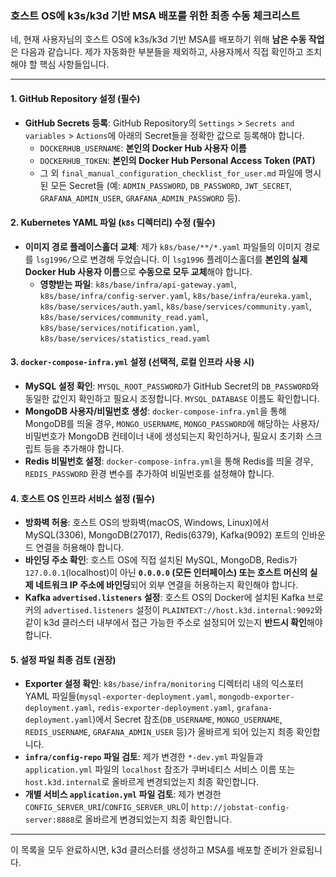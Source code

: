 ### **호스트 OS에 k3s/k3d 기반 MSA 배포를 위한 최종 수동 체크리스트**

네, 현재 사용자님의 호스트 OS에 k3s/k3d 기반 MSA를 배포하기 위해 **남은 수동 작업**은 다음과 같습니다. 제가 자동화한 부분들을 제외하고, 사용자께서 직접 확인하고 조치해야 할 핵심 사항들입니다.

---

#### **1. GitHub Repository 설정 (필수)**

*   **GitHub Secrets 등록**: GitHub Repository의 `Settings` > `Secrets and variables` > `Actions`에 아래의 Secret들을 정확한 값으로 등록해야 합니다.
    *   `DOCKERHUB_USERNAME`: **본인의 Docker Hub 사용자 이름**
    *   `DOCKERHUB_TOKEN`: **본인의 Docker Hub Personal Access Token (PAT)**
    *   그 외 `final_manual_configuration_checklist_for_user.md` 파일에 명시된 모든 Secret들 (예: `ADMIN_PASSWORD`, `DB_PASSWORD`, `JWT_SECRET`, `GRAFANA_ADMIN_USER`, `GRAFANA_ADMIN_PASSWORD` 등).

#### **2. Kubernetes YAML 파일 (`k8s` 디렉터리) 수정 (필수)**

*   **이미지 경로 플레이스홀더 교체**: 제가 `k8s/base/**/*.yaml` 파일들의 이미지 경로를 `lsg1996/`으로 변경해 두었습니다. 이 `lsg1996` 플레이스홀더를 **본인의 실제 Docker Hub 사용자 이름**으로 **수동으로 모두 교체**해야 합니다.
    *   **영향받는 파일**: `k8s/base/infra/api-gateway.yaml`, `k8s/base/infra/config-server.yaml`, `k8s/base/infra/eureka.yaml`, `k8s/base/services/auth.yaml`, `k8s/base/services/community.yaml`, `k8s/base/services/community_read.yaml`, `k8s/base/services/notification.yaml`, `k8s/base/services/statistics_read.yaml`

#### **3. `docker-compose-infra.yml` 설정 (선택적, 로컬 인프라 사용 시)**

*   **MySQL 설정 확인**: `MYSQL_ROOT_PASSWORD`가 GitHub Secret의 `DB_PASSWORD`와 동일한 값인지 확인하고 필요시 조정합니다. `MYSQL_DATABASE` 이름도 확인합니다.
*   **MongoDB 사용자/비밀번호 생성**: `docker-compose-infra.yml`을 통해 MongoDB를 띄울 경우, `MONGO_USERNAME`, `MONGO_PASSWORD`에 해당하는 사용자/비밀번호가 MongoDB 컨테이너 내에 생성되는지 확인하거나, 필요시 초기화 스크립트 등을 추가해야 합니다.
*   **Redis 비밀번호 설정**: `docker-compose-infra.yml`을 통해 Redis를 띄울 경우, `REDIS_PASSWORD` 환경 변수를 추가하여 비밀번호를 설정해야 합니다.

#### **4. 호스트 OS 인프라 서비스 설정 (필수)**

*   **방화벽 허용**: 호스트 OS의 방화벽(macOS, Windows, Linux)에서 MySQL(3306), MongoDB(27017), Redis(6379), Kafka(9092) 포트의 인바운드 연결을 허용해야 합니다.
*   **바인딩 주소 확인**: 호스트 OS에 직접 설치된 MySQL, MongoDB, Redis가 `127.0.0.1`(localhost)이 아닌 **`0.0.0.0` (모든 인터페이스) 또는 호스트 머신의 실제 네트워크 IP 주소에 바인딩**되어 외부 연결을 허용하는지 확인해야 합니다.
*   **Kafka `advertised.listeners` 설정**: 호스트 OS의 Docker에 설치된 Kafka 브로커의 `advertised.listeners` 설정이 `PLAINTEXT://host.k3d.internal:9092`와 같이 k3d 클러스터 내부에서 접근 가능한 주소로 설정되어 있는지 **반드시 확인**해야 합니다.

#### **5. 설정 파일 최종 검토 (권장)**

*   **Exporter 설정 확인**: `k8s/base/infra/monitoring` 디렉터리 내의 익스포터 YAML 파일들(`mysql-exporter-deployment.yaml`, `mongodb-exporter-deployment.yaml`, `redis-exporter-deployment.yaml`, `grafana-deployment.yaml`)에서 Secret 참조(`DB_USERNAME`, `MONGO_USERNAME`, `REDIS_USERNAME`, `GRAFANA_ADMIN_USER` 등)가 올바르게 되어 있는지 최종 확인합니다.
*   **`infra/config-repo` 파일 검토**: 제가 변경한 `*-dev.yml` 파일들과 `application.yml` 파일의 `localhost` 참조가 쿠버네티스 서비스 이름 또는 `host.k3d.internal`로 올바르게 변경되었는지 최종 확인합니다.
*   **개별 서비스 `application.yml` 파일 검토**: 제가 변경한 `CONFIG_SERVER_URI`/`CONFIG_SERVER_URL`이 `http://jobstat-config-server:8888`로 올바르게 변경되었는지 최종 확인합니다.

---

이 목록을 모두 완료하시면, k3d 클러스터를 생성하고 MSA를 배포할 준비가 완료됩니다.
